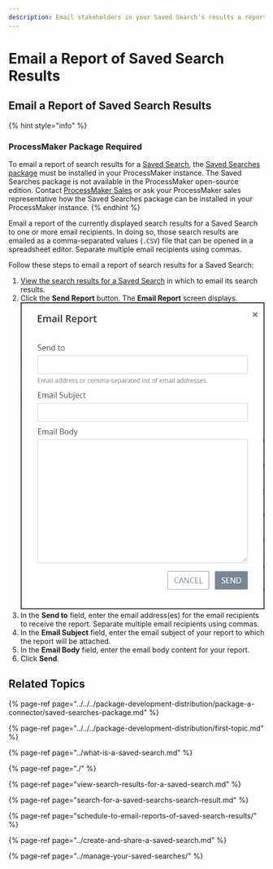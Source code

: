 ```yaml
---
description: Email stakeholders in your Saved Search's results a report.
---
```


# Email a Report of Saved Search Results

## Email a Report of Saved Search Results

{% hint style="info" %}
### ProcessMaker Package Required

To email a report of search results for a [Saved Search](../what-is-a-saved-search.md), the [Saved Searches package](../../../package-development-distribution/package-a-connector/saved-searches-package.md) must be installed in your ProcessMaker instance. The Saved Searches package is not available in the ProcessMaker open-source edition. Contact [ProcessMaker Sales](mailto:sales@processmaker.com) or ask your ProcessMaker sales representative how the Saved Searches package can be installed in your ProcessMaker instance.
{% endhint %}

Email a report of the currently displayed search results for a Saved Search to one or more email recipients. In doing so, those search results are emailed as a comma-separated values \(`.CSV`\) file that can be opened in a spreadsheet editor. Separate multiple email recipients using commas.

Follow these steps to email a report of search results for a Saved Search:

1. [View the search results for a Saved Search](view-search-results-for-a-saved-search.md) in which to email its search results.
2. Click the **Send Report** button. The **Email Report** screen displays. ![](../../../.gitbook/assets/email-report-screen-saved-search-package.png) 
3. In the **Send to** field, enter the email address\(es\) for the email recipients to receive the report. Separate multiple email recipients using commas.
4. In the **Email Subject** field, enter the email subject of your report to which the report will be attached.
5. In the **Email Body** field, enter the email body content for your report.
6. Click **Send**.

## Related Topics

{% page-ref page="../../../package-development-distribution/package-a-connector/saved-searches-package.md" %}

{% page-ref page="../../../package-development-distribution/first-topic.md" %}

{% page-ref page="../what-is-a-saved-search.md" %}

{% page-ref page="./" %}

{% page-ref page="view-search-results-for-a-saved-search.md" %}

{% page-ref page="search-for-a-saved-searchs-search-result.md" %}

{% page-ref page="schedule-to-email-reports-of-saved-search-results/" %}

{% page-ref page="../create-and-share-a-saved-search.md" %}

{% page-ref page="../manage-your-saved-searches/" %}


